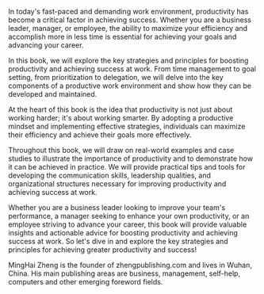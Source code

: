 

In today's fast-paced and demanding work environment, productivity has become a critical factor in achieving success. Whether you are a business leader, manager, or employee, the ability to maximize your efficiency and accomplish more in less time is essential for achieving your goals and advancing your career.

In this book, we will explore the key strategies and principles for boosting productivity and achieving success at work. From time management to goal setting, from prioritization to delegation, we will delve into the key components of a productive work environment and show how they can be developed and maintained.

At the heart of this book is the idea that productivity is not just about working harder; it's about working smarter. By adopting a productive mindset and implementing effective strategies, individuals can maximize their efficiency and achieve their goals more effectively.

Throughout this book, we will draw on real-world examples and case studies to illustrate the importance of productivity and to demonstrate how it can be achieved in practice. We will provide practical tips and tools for developing the communication skills, leadership qualities, and organizational structures necessary for improving productivity and achieving success at work.

Whether you are a business leader looking to improve your team's performance, a manager seeking to enhance your own productivity, or an employee striving to advance your career, this book will provide valuable insights and actionable advice for boosting productivity and achieving success at work. So let's dive in and explore the key strategies and principles for achieving greater productivity and success!

MingHai Zheng is the founder of zhengpublishing.com and lives in Wuhan, China. His main publishing areas are business, management, self-help, computers and other emerging foreword fields.
